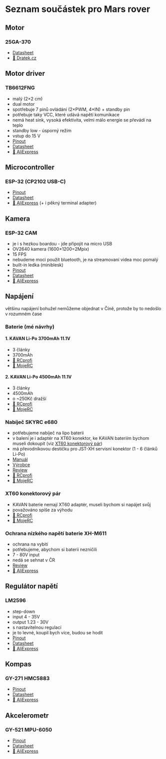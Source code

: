 # Seznam součástek pro Mars rover
## Motor
### 25GA-370
- [Datasheet](https://www.tronsunmotor.com/data/upload/file/201910/e78fcf93ed604a64c69852b5db49a03f.pdf)
- [🛒 Dratek.cz](https://dratek.cz/arduino/123005-motor-jga25-370-12v-130rpm-s-prevodovkou.html)

## Motor driver
### TB6612FNG
- malý (2×2 cm)
- dual motor
- spotřebuje 7 pinů ovládání (2×PWM, 4×IN) + standby pin
- potřebuje taky VCC, které udává napětí komunikace
- nemá heat sink, vysoká efektivita, velmi málo energie se převádí na teplo
- standby low - úsporný režim
- vstup do 15 V
- [Pinout](https://electropeak.com/learn/wp-content/uploads/2020/12/TB6612FBG-Dual-Driver-Pinout.jpg)
- [Datasheet](https://toshiba.semicon-storage.com/info/datasheet_en_20141001.pdf?did=10660)
- [🛒 AliExpress](https://www.aliexpress.com/item/32465698640.html)

## Microcontroller
### ESP-32 (CP2102 USB-C)
- [Pinout](https://docs.espressif.com/projects/esp-idf/en/stable/esp32/_images/esp32-devkitC-v4-pinout.png)
- [Datasheet](https://www.espressif.com/sites/default/files/documentation/esp32-wroom-32_datasheet_en.pdf)
- [🛒 AliExpress](https://www.aliexpress.com/item/4000090521976.html) (+ i pěkný terminal adapter)

## Kamera
### ESP-32 CAM
- je i s hezkou boardou - jde připojit na micro USB
- OV2640 kamera (1600×1200=2Mpix)
- 15 FPS
- nebudeme moci použít bluetooth, je na streamovaní videa moc pomalý
- built-in ledka (miniblesk)
- [Pinout](https://lastminuteengineers.com/wp-content/uploads/iot/ESP32-CAM-Pinout.png)
- [Datasheet](https://loboris.eu/ESP32/ESP32-CAM%20Product%20Specification.pdf)
- [🛒 AliExpress](https://www.aliexpress.com/item/1005006097541310.html)

## Napájení
většinu napájení bohužel nemůžeme objednat v Číně, protože by to nedošlo v rozumném čase 
### Baterie (mé návrhy)
<!-- https://www.rcprofi.cz/akumulatory-li-pol.html?orderby=0&cenado=5633&asistentatrib[160][1132]=1132&asistentatrib[161][1140]=1140&asistentatrib[161][1141]=1141&asistentatrib[199][2115]=2115 -->
#### 1. KAVAN Li-Po 3700mAh 11.1V
- 3 články
- 3700mAh
- [🛒 RCprofi](https://www.rcprofi.cz/kavan-li-po-3700mah-11-1v-40-80c-41-1wh)
- [🛒 MojeRC](https://www.mojerc.cz/144017/kavan-li-po-3700mah-11-1v-40-80c-41-1wh)
#### 2. KAVAN Li-Po 4500mAh 11.1V
- 3 články
- 4500mAh
- o ~250Kč dražší
- [🛒 RCprofi](https://www.rcprofi.cz/kavan-li-po-4500mah-11-1v-40-80c-50-0wh)
- [🛒 MojeRC](https://www.mojerc.cz/144019/kavan-li-po-4500mah-11-1v-40-80c-50-0wh)


### Nabíječ SKYRC e680
- potřebujeme nabíječ na lipo baterii
- v balení je i adaptér na XT60 konektor, ke KAVAN bateriím bychom museli dokoupit (viz [XT60 konektorový pár](#xt60-konektorový-pár))
- má převodníkovou destičku pro JST-XH servisní konektor (1 - 6 článků Li-Po)
- [Manuál](https://www.skyrc.com/download/e680_Instruction_Manual_EN_V1.30.pdf)
- [Výrobce](https://www.skyrc.com/Charger/e680)
- [Review](https://youtu.be/zIszpMdlm-I)
- [🛒 RCprofi](https://www.rcprofi.cz/sky-rc-e680-nabijec-80w)
- [🛒 MojeRC](https://www.mojerc.cz/137348/sky-rc-e680-nab%C3%ADje%C4%8D-80w)

### XT60 konektorový pár
- KAVAN baterie nemají XT60 adaptér, museli bychom si napájet svůj
- považováno spíše za výhodu
- [🛒 RCprofi](https://www.rcprofi.cz/xt60-konektor-1par)
- [🛒 MojeRC](https://aliexpress.com/item/1005005681985806.html)

### Ochrana nízkého napětí baterie XH-M611
- ochrana na vybití
- potřebujeme, abychom si baterii nezničili
- 7 - 80V input
- nedá se sehnat v ČR
- [Review](https://youtu.be/P2g-NxdF6d8)
- [🛒 AliExpress](https://www.aliexpress.com/item/1005005681985806.html)

## Regulátor napětí
### LM2596
- step-down
- input 4 - 35V
- output 1.23 - 30V
- s nastavitelnou regulací
- je to levné, koupil bych více, budou se hodit
- [Pinout](https://electrobes.com/wp-content/uploads/2019/05/pinout-of-lm2596-dc-dc-buck-converter-module-adjustable-power-supply-board-in-pakistan.webp)
- [Datasheet](https://www.ti.com/lit/ds/symlink/lm2596.pdf)
- [🛒 AliExpress](https://www.aliexpress.com/item/10000000656280.html)

## Kompas
### GY-271 HMC5883
- [Pinout](https://electropeak.com/learn/wp-content/uploads/2020/09/GY271-Arduino-Pinout.jpg)
- [Datasheet](https://cdn-shop.adafruit.com/datasheets/HMC5883L_3-Axis_Digital_Compass_IC.pdf)
- [🛒 AliExpress](https://www.aliexpress.com/item/1005002525957722.html)

## Akcelerometr
### GY-521 MPU-6050
- [Pinout](https://electropeak.com/learn/wp-content/uploads/2020/11/MPU6050-Pin.jpg)
- [Datasheet](https://invensense.tdk.com/wp-content/uploads/2015/02/MPU-6000-Datasheet1.pdf)
- [🛒 AliExpress](https://www.aliexpress.com/item/32340949017.html)
